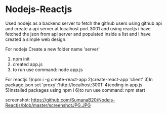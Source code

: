 # Nodejs-Reactjs
Used nodejs as a backend server to fetch the github users using github api and create a api server at localhost port 3001 and using reactjs i have fetched the json from api server and populated inside a list and i have created a simple web design.

For nodejs
Create a new folder name 'server'
1) npm init
2) created app.js
3) to run use command: node app.js

For reactjs
1)npm i -g create-react-app
2)create-react-app 'client'
3)In package.json set 'proxy':'http://localhost:3001'
4)coding in app.js
5)Installed packages using npm i
6)to run use command: npm start


screenshot: https://github.com/SumanaB20/Nodejs-Reactjs/blob/master/screenshotJPG.JPG
